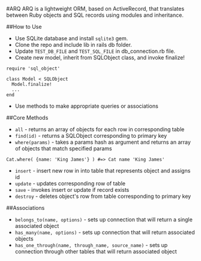 #ARQ
ARQ is a lightweight ORM, based on ActiveRecord, that translates between Ruby objects and SQL records using modules and inheritance.

##How to Use
* Use SQLite database and install `sqlite3` gem.
* Clone the repo and include lib in rails db folder.
* Update `TEST_DB_FILE` and `TEST_SQL_FILE` in db_connection.rb file.
* Create new model, inherit from SQLObject class, and invoke finalize!

```
require 'sql_object'

class Model < SQLObject
  Model.finalize!
  ...
end
```

* Use methods to make appropriate queries or associations

##Core Methods
* `all` - returns an array of objects for each row in corresponding table
* `find(id)` - returns a SQLObject corresponding to primary key
* `where(params)` - takes a params hash as argument and returns an array of objects that match specified params

```
Cat.where( {name: 'King James'} ) #=> Cat name 'King James'
```

* `insert` - insert new row in into table that represents object and assigns id
* `update` - updates corresponding row of table
* `save` - invokes insert or update if record exists
* `destroy` - deletes object's row from table corresponding to primary key

##Associations
* `belongs_to(name, options)` - sets up connection that will return a single associated object
* `has_many(name, options)` - sets up connection that will return associated objects
* `has_one_through(name, through_name, source_name)` - sets up connection through other tables that will return associated object
